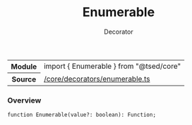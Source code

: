 
<header class="symbol-info-header"><h1 id="enumerable">Enumerable</h1><label class="symbol-info-type-label decorator">Decorator</label></header>
<!-- summary -->
<section class="symbol-info"><table class="is-full-width"><tbody><tr><th>Module</th><td><div class="lang-typescript"><span class="token keyword">import</span> { Enumerable }&nbsp;<span class="token keyword">from</span>&nbsp;<span class="token string">"@tsed/core"</span></div></td></tr><tr><th>Source</th><td><a href="https://github.com/Romakita/ts-express-decorators/blob/v4.26.0/src//core/decorators/enumerable.ts#L0-L0">/core/decorators/enumerable.ts</a></td></tr></tbody></table></section>
<!-- overview -->


### Overview


<pre><code class="typescript-lang ">function <span class="token function">Enumerable</span><span class="token punctuation">(</span>value?<span class="token punctuation">:</span> <span class="token keyword">boolean</span><span class="token punctuation">)</span><span class="token punctuation">:</span> Function<span class="token punctuation">;</span></code></pre>


<!-- Parameters -->

<!-- Description -->

<!-- Members -->

